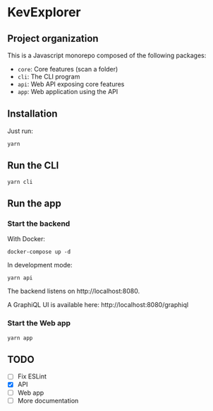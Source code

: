 # KevExplorer

## Project organization

This is a Javascript monorepo composed of the following packages:

- `core`: Core features (scan a folder)
- `cli`: The CLI program
- `api`: Web API exposing core features
- `app`: Web application using the API

## Installation

Just run:

    yarn

## Run the CLI

    yarn cli

## Run the app

### Start the backend

With Docker:

    docker-compose up -d

In development mode:

    yarn api

The backend listens on http://localhost:8080.

A GraphiQL UI is available here: http://localhost:8080/graphiql

### Start the Web app

    yarn app
    
## TODO

- [ ] Fix ESLint
- [x] API
- [ ] Web app
- [ ] More documentation
